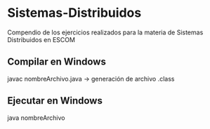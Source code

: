# Sistemas-Distribuidos
Compendio de los ejercicios realizados para la materia de Sistemas Distribuidos en ESCOM

## Compilar en Windows
javac nombreArchivo.java -> generación de archivo .class

## Ejecutar en Windows
java nombreArchivo
